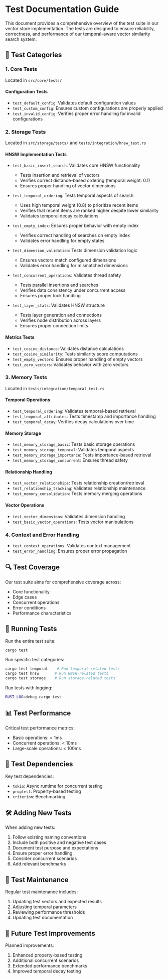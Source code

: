# Test Documentation Guide

This document provides a comprehensive overview of the test suite in our vector store implementation. The tests are designed to ensure reliability, correctness, and performance of our temporal-aware vector similarity search system.

## 🎯 Test Categories

### 1. Core Tests
Located in `src/core/tests/`

#### Configuration Tests
- `test_default_config`: Validates default configuration values
- `test_custom_config`: Ensures custom configurations are properly applied
- `test_invalid_config`: Verifies proper error handling for invalid configurations

### 2. Storage Tests
Located in `src/storage/tests/` and `tests/integration/hnsw_test.rs`

#### HNSW Implementation Tests
- `test_basic_insert_search`: Validates core HNSW functionality
  - Tests insertion and retrieval of vectors
  - Verifies correct distance-based ordering (temporal weight: 0.1)
  - Ensures proper handling of vector dimensions

- `test_temporal_ordering`: Tests temporal aspects of search
  - Uses high temporal weight (0.8) to prioritize recent items
  - Verifies that recent items are ranked higher despite lower similarity
  - Validates temporal decay calculations

- `test_empty_index`: Ensures proper behavior with empty index
  - Verifies correct handling of searches on empty index
  - Validates error handling for empty states

- `test_dimension_validation`: Tests dimension validation logic
  - Ensures vectors match configured dimensions
  - Validates error handling for mismatched dimensions

- `test_concurrent_operations`: Validates thread safety
  - Tests parallel insertions and searches
  - Verifies data consistency under concurrent access
  - Ensures proper lock handling

- `test_layer_stats`: Validates HNSW structure
  - Tests layer generation and connections
  - Verifies node distribution across layers
  - Ensures proper connection limits

#### Metrics Tests
- `test_cosine_distance`: Validates distance calculations
- `test_cosine_similarity`: Tests similarity score computations
- `test_empty_vectors`: Ensures proper handling of empty vectors
- `test_zero_vectors`: Validates behavior with zero vectors

### 3. Memory Tests
Located in `tests/integration/temporal_test.rs`

#### Temporal Operations
- `test_temporal_ordering`: Validates temporal-based retrieval
- `test_temporal_attributes`: Tests timestamp and importance handling
- `test_temporal_decay`: Verifies decay calculations over time

#### Memory Storage
- `test_memory_storage_basic`: Tests basic storage operations
- `test_memory_storage_temporal`: Validates temporal aspects
- `test_memory_storage_importance`: Tests importance-based retrieval
- `test_memory_storage_concurrent`: Ensures thread safety

#### Relationship Handling
- `test_vector_relationships`: Tests relationship creation/retrieval
- `test_relationship_tracking`: Validates relationship maintenance
- `test_memory_consolidation`: Tests memory merging operations

#### Vector Operations
- `test_vector_dimensions`: Validates dimension handling
- `test_basic_vector_operations`: Tests vector manipulations

### 4. Context and Error Handling
- `test_context_operations`: Validates context management
- `test_error_handling`: Ensures proper error propagation

## 🔍 Test Coverage

Our test suite aims for comprehensive coverage across:
- Core functionality
- Edge cases
- Concurrent operations
- Error conditions
- Performance characteristics

## 🚀 Running Tests

Run the entire test suite:
```bash
cargo test
```

Run specific test categories:
```bash
cargo test temporal    # Run temporal-related tests
cargo test hnsw       # Run HNSW-related tests
cargo test storage    # Run storage-related tests
```

Run tests with logging:
```bash
RUST_LOG=debug cargo test
```

## 📊 Test Performance

Critical test performance metrics:
- Basic operations: < 1ms
- Concurrent operations: < 10ms
- Large-scale operations: < 100ms

## 🔄 Test Dependencies

Key test dependencies:
- `tokio`: Async runtime for concurrent testing
- `proptest`: Property-based testing
- `criterion`: Benchmarking

## 🛠️ Adding New Tests

When adding new tests:
1. Follow existing naming conventions
2. Include both positive and negative test cases
3. Document test purpose and expectations
4. Ensure proper error handling
5. Consider concurrent scenarios
6. Add relevant benchmarks

## 📝 Test Maintenance

Regular test maintenance includes:
1. Updating test vectors and expected results
2. Adjusting temporal parameters
3. Reviewing performance thresholds
4. Updating test documentation

## 🎯 Future Test Improvements

Planned improvements:
1. Enhanced property-based testing
2. Additional concurrent scenarios
3. Extended performance benchmarks
4. Improved temporal decay testing